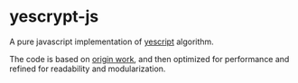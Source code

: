 
yescrypt-js
===========

A pure javascript implementation of [yescript] algorithm.

The code is based on [origin work](https://github.com/defuse/yescrypt),
and then optimized for performance and refined for readability and
modularization.

[yescript]: https://www.openwall.com/yescrypt/
